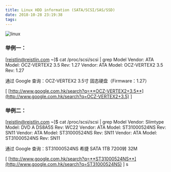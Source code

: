```yaml
---
title: Linux HDD information (SATA/SCSI/SAS/SSD)
date: 2018-10-28 23:19:38
tags:
---
```

  

![linux](https://www.reistlin.com/usr/uplinks/linux.gif "Linux HDD information (SATA/SCSI/SAS/SSD) - Jusfeel - FEEL.J.")

### **举例一：**

\[reistlin@reistlin.com ~\]$ cat /proc/scsi/scsi | grep Model   Vendor: ATA      Model: OCZ-VERTEX2 3.5  Rev: 1.27   Vendor: ATA      Model: OCZ-VERTEX2 3.5  Rev: 1.27

通过 Google 查询：OCZ-VERTEX2 3.5寸 固态硬盘（Firmware：1.27）

\[ [http://www.google.com.hk/search?q=**OCZ-VERTEX2+3.5**](http://www.google.com.hk/search?q=OCZ-VERTEX2+3.5) \]

### **举例二：**

\[reistlin@reistlin.com ~\]$ cat /proc/scsi/scsi | grep Model   Vendor: Slimtype Model: DVD A  DS8A5S    Rev: WC22   Vendor: ATA      Model: ST31000524NS     Rev: SN11   Vendor: ATA      Model: ST31000524NS     Rev: SN11   Vendor: ATA      Model: ST31000524NS     Rev: SN11

通过 Google 查询：ST31000524NS 希捷 SATA 1TB 7200转 32M

\[ [http://www.google.com.hk/search?q=**ST31000524NS**](http://www.google.com.hk/search?q=ST31000524NS) \]
s